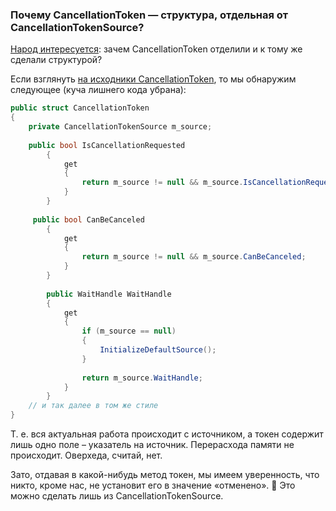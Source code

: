 ﻿### Почему CancellationToken — структура, отдельная от CancellationTokenSource?

[Народ интересуется](http://stackoverflow.com/questions/14215784/why-cancellationtoken-is-separate-from-cancellationtokensource): зачем CancellationToken отделили и к тому же сделали структурой?

Если взглянуть [на исходники CancellationToken](http://referencesource.microsoft.com/#mscorlib/system/threading/CancellationToken.cs), то мы обнаружим следующее (куча лишнего кода убрана):

```csharp
public struct CancellationToken
{
    private CancellationTokenSource m_source;
 
    public bool IsCancellationRequested 
        {
            get
            {
                return m_source != null && m_source.IsCancellationRequested;
            }
        }
 
     public bool CanBeCanceled
        {
            get
            {
                return m_source != null && m_source.CanBeCanceled;
            }
        }
 
        public WaitHandle WaitHandle
        {
            get
            {
                if (m_source == null)
                {
                    InitializeDefaultSource();
                }
  
                return m_source.WaitHandle;
            }
        }
    // и так далее в том же стиле
}
```

Т. е. вся актуальная работа происходит с источником, а токен содержит лишь одно поле – указатель на источник. Перерасхода памяти не происходит. Оверхеда, считай, нет.

Зато, отдавая в какой-нибудь метод токен, мы имеем уверенность, что никто, кроме нас, не установит его в значение «отменено». 🙂 Это можно сделать лишь из CancellationTokenSource.
